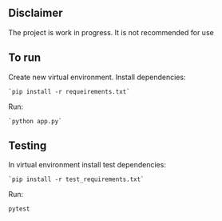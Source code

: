 ## Disclaimer

The project is work in progress. It is not recommended for use


## To run

Create new virtual environment.
Install dependencies:  

    `pip install -r requeirements.txt` 

Run:

    `python app.py`

## Testing
In virtual environment install test dependencies:

    `pip install -r test_requirements.txt`

Run:

    pytest
